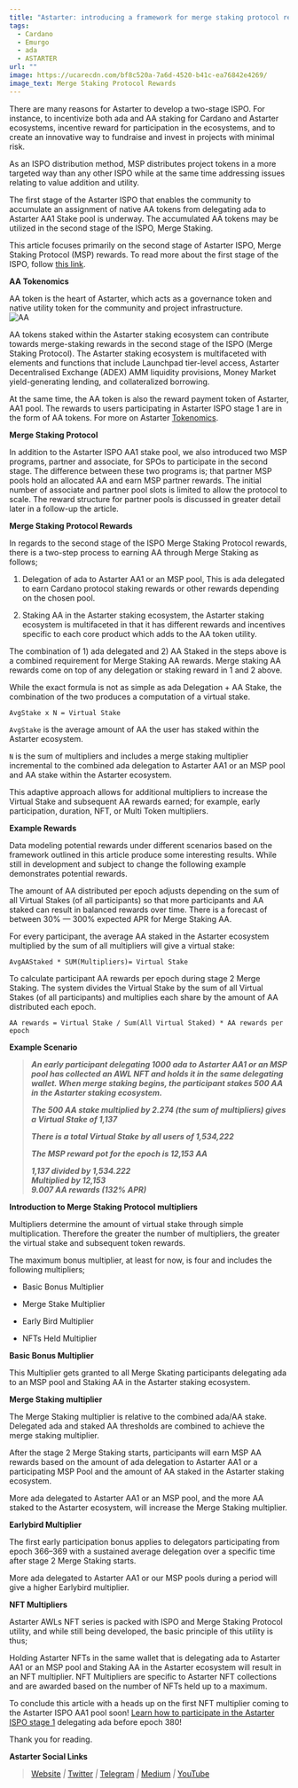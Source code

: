 ```yaml
---
title: "Astarter: introducing a framework for merge staking protocol rewards"
tags:
  - Cardano
  - Emurgo
  - ada
  - ASTARTER
url: ""
image: https://ucarecdn.com/bf8c520a-7a6d-4520-b41c-ea76842e4269/
image_text: Merge Staking Protocol Rewards
---
```


There are many reasons for Astarter to develop a two-stage ISPO. For instance, to incentivize both ada and AA staking for Cardano and Astarter ecosystems, incentive reward for participation in the ecosystems, and to create an innovative way to fundraise and invest in projects with minimal risk.

As an ISPO distribution method, MSP distributes project tokens in a more targeted way than any other ISPO while at the same time addressing issues relating to value addition and utility.

The first stage of the Astarter ISPO that enables the community to accumulate an assignment of native AA tokens from delegating ada to Astarter AA1 Stake pool is underway. The accumulated AA tokens may be utilized in the second stage of the ISPO, Merge Staking.

This article focuses primarily on the second stage of Astarter ISPO, Merge Staking Protocol (MSP) rewards. To read more about the first stage of the ISPO, follow [this link](https://medium.com/astarter/astarter-ispo-stage1-launch-1350f4e36c5).

**AA Tokenomics**

AA token is the heart of Astarter, which acts as a governance token and native utility token for the community and project infrastructure.  
![AA](https://ucarecdn.com/d257c93d-ebbd-458d-81ab-77d3ec00f623/)

AA tokens staked within the Astarter staking ecosystem can contribute towards merge-staking rewards in the second stage of the ISPO (Merge Staking Protocol). The Astarter staking ecosystem is multifaceted with elements and functions that include Launchpad tier-level access, Astarter Decentralised Exchange (ADEX) AMM liquidity provisions, Money Market yield-generating lending, and collateralized borrowing.

At the same time, the AA token is also the reward payment token of Astarter, AA1 pool. The rewards to users participating in Astarter ISPO stage 1 are in the form of AA tokens. For more on Astarter [Tokenomics](https://medium.com/astarter/astarter-aa-tokenomics-d99cd74703a8).

**Merge Staking Protocol**

In addition to the Astarter ISPO AA1 stake pool, we also introduced two MSP programs, partner and associate, for SPOs to participate in the second stage. The difference between these two programs is; that partner MSP pools hold an allocated AA and earn MSP partner rewards. The initial number of associate and partner pool slots is limited to allow the protocol to scale. The reward structure for partner pools is discussed in greater detail later in a follow-up the article.

**Merge Staking Protocol Rewards**

In regards to the second stage of the ISPO Merge Staking Protocol rewards, there is a two-step process to earning AA through Merge Staking as follows;

1) Delegation of ada to Astarter AA1 or an MSP pool, This is ada delegated to earn Cardano protocol staking rewards or other rewards depending on the chosen pool.

2) Staking AA in the Astarter staking ecosystem, the Astarter staking ecosystem is multifaceted in that it has different rewards and incentives specific to each core product which adds to the AA token utility.

The combination of 1) ada delegated and 2) AA Staked in the steps above is a combined requirement for Merge Staking AA rewards. Merge staking AA rewards come on top of any delegation or staking reward in 1 and 2 above.

While the exact formula is not as simple as ada Delegation + AA Stake, the combination of the two produces a computation of a virtual stake.

`AvgStake x N = Virtual Stake`

`AvgStake` is the average amount of AA the user has staked within the Astarter ecosystem.

`N` is the sum of multipliers and includes a merge staking multiplier incremental to the combined ada delegation to Astarter AA1 or an MSP pool and AA stake within the Astarter ecosystem.

This adaptive approach allows for additional multipliers to increase the Virtual Stake and subsequent AA rewards earned; for example, early participation, duration, NFT, or Multi Token multipliers.

**Example Rewards**

Data modeling potential rewards under different scenarios based on the framework outlined in this article produce some interesting results. While still in development and subject to change the following example demonstrates potential rewards.

The amount of AA distributed per epoch adjusts depending on the sum of all Virtual Stakes (of all participants) so that more participants and AA staked can result in balanced rewards over time. There is a forecast of between 30% — 300% expected APR for Merge Staking AA.

For every participant, the average AA staked in the Astarter ecosystem multiplied by the sum of all multipliers will give a virtual stake:

`AvgAAStaked * SUM(Multipliers)= Virtual Stake`

To calculate participant AA rewards per epoch during stage 2 Merge Staking. The system divides the Virtual Stake by the sum of all Virtual Stakes (of all participants) and multiplies each share by the amount of AA distributed each epoch.

`AA rewards = Virtual Stake / Sum(All Virtual Staked) * AA rewards per epoch`

**Example Scenario**

> **_An early participant delegating 1000 ada to Astarter AA1 or an MSP pool has collected an AWL NFT and holds it in the same delegating wallet. When merge staking begins, the participant stakes 500 AA in the Astarter staking ecosystem._**
> 
> **_The 500 AA stake multiplied by 2.274 (the sum of multipliers) gives a Virtual Stake of 1,137_**
> 
> **_There is a total Virtual Stake by all users of 1,534,222_**
> 
> **_The MSP reward pot for the epoch is 12,153 AA_**
> 
> **_1,137 divided by 1,534.222  
> Multiplied by 12,153  
> 9.007 AA rewards (132% APR)_**

**Introduction to Merge Staking Protocol multipliers**

Multipliers determine the amount of virtual stake through simple multiplication. Therefore the greater the number of multipliers, the greater the virtual stake and subsequent token rewards.

The maximum bonus multiplier, at least for now, is four and includes the following multipliers;

*   Basic Bonus Multiplier
    
*   Merge Stake Multiplier
    
*   Early Bird Multiplier
    
*   NFTs Held Multiplier
    

**Basic Bonus Multiplier**

This Multiplier gets granted to all Merge Skating participants delegating ada to an MSP pool and Staking AA in the Astarter staking ecosystem.

**Merge Staking multiplier**

The Merge Staking multiplier is relative to the combined ada/AA stake. Delegated ada and staked AA thresholds are combined to achieve the merge staking multiplier.

After the stage 2 Merge Staking starts, participants will earn MSP AA rewards based on the amount of ada delegation to Astarter AA1 or a participating MSP Pool and the amount of AA staked in the Astarter staking ecosystem.

More ada delegated to Astarter AA1 or an MSP pool, and the more AA staked to the Astarter ecosystem, will increase the Merge Staking multiplier.

**Earlybird Multiplier**

The first early participation bonus applies to delegators participating from epoch 366–369 with a sustained average delegation over a specific time after stage 2 Merge Staking starts.

More ada delegated to Astarter AA1 or our MSP pools during a period will give a higher Earlybird multiplier.

**NFT Multipliers**

Astarter AWLs NFT series is packed with ISPO and Merge Staking Protocol utility, and while still being developed, the basic principle of this utility is thus;

Holding Astarter NFTs in the same wallet that is delegating ada to Astarter AA1 or an MSP pool and Staking AA in the Astarter ecosystem will result in an NFT multiplier. NFT Multipliers are specific to Astarter NFT collections and are awarded based on the number of NFTs held up to a maximum.

To conclude this article with a heads up on the first NFT multiplier coming to the Astarter ISPO AA1 pool soon! [Learn how to participate in the Astarter ISPO stage 1](https://medium.com/astarter/how-to-participate-in-astarter-ispo-stage-1-cf14aa3f235e) delegating ada before epoch 380!

Thank you for reading.

**Astarter Social Links**

> [Website](http://astarter.io/) _|_ [Twitter](https://twitter.com/AstarterDefiHub) _|_ [Telegram](https://t.me/astartergroup) _|_ [Medium](https://medium.com/@AstarterDefiHub) _|_ [YouTube](https://youtube.com/c/astartertv)
